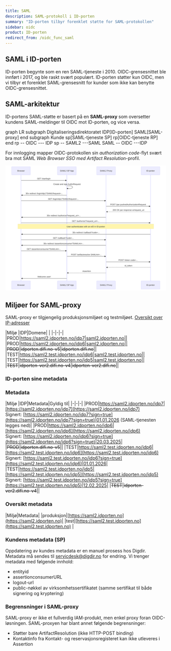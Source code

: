 ```yaml
---
title: SAML
description: SAML-protokoll i ID-porten
summary: "ID-porten tilbyr forenklet støtte for SAML-protokollen"
sidebar: oidc
product: ID-porten
redirect_from: /oidc_func_saml
---
```


## SAML i ID-porten

ID-porten begynte som en ren SAML-tjeneste i 2010. OIDC-grensesnittet ble innført i 2017, og ble raskt svært populært. ID-porten støtter kun OIDC, men vi tilbyr et forenklet SAML-grensesnitt for kunder som ikke kan benytte OIDC-grensesnittet.




## SAML-arkitektur

ID-portens SAML-støtte er basert på en **SAML-proxy** som oversetter kundens SAML-meldinger til OIDC mot ID-porten, og vice versa.

<div class="mermaid">
graph LR
  subgraph Digitaliseringsdirektoratet
    IDP[ID-porten]
    SAML[SAML-proxy]
  end
  subgraph Kunde
     sp[SAML-tjeneste SP]
     rp[OIDC-tjeneste RP]
  end
  rp --  OIDC  --- IDP
  sp --  SAML2 ---SAML
  SAML -- OIDC ---IDP
</div>

For innlogging mapper OIDC-protokollen sin *authorization code*-flyt svært bra mot SAML *Web Browser SSO med Artifact Resolution*-profil.

![Flyt SAML2-proxy](/images/idporten/saml/proxy-flow.svg)


## Miljøer for SAML-proxy

SAML-proxy er tilgjengelig produksjonsmiljøet og testmiljøet. [Oversikt over IP-adresser]({{site.baseurl}}/docs/general/IP)

|Miljø |IDP|Domene| |
|-|-|-|
|PROD|https://saml2.idporten.no/idp7|saml2.idporten.no||
|PROD|https://saml2.idporten.no/idp6|saml2.idporten.no||
|~~PROD~~|~~idporten.difi.no-v5~~|~~idporten.difi.no~~||
|TEST|https://saml2.test.idporten.no/idp6|saml2.test.idporten.no||
|TEST|https://saml2.test.idporten.no/idp5|saml2.test.idporten.no||
|~~TEST~~|~~idporten-ver2.difi.no-v4~~|~~idporten-ver2.difi.no~~||

### ID-porten sine metadata



### Metadata

|Miljø |IDP|Metadata|Gyldig til|
|-|-|-|
|PROD|https://saml2.idporten.no/idp7|[https://saml2.idporten.no/idp7](https://saml2.idporten.no/idp7) <br> Signert: [https://saml2.idporten.no/idp7?sign=true](https://saml2.idporten.no/idp7?sign=true)|01.01.2026 (SAML-tjenesten legges ned)|
|PROD|https://saml2.idporten.no/idp6|[https://saml2.idporten.no/idp6](https://saml2.idporten.no/idp6) <br> Signert: [https://saml2.idporten.no/idp6?sign=true](https://saml2.idporten.no/idp6?sign=true)|20.03.2025|
|~~PROD~~|~~idporten.difi.no-v5~~||
|TEST|https://saml2.test.idporten.no/idp6|[https://saml2.test.idporten.no/idp6](https://saml2.test.idporten.no/idp6) <br> Signert: [https://saml2.test.idporten.no/idp6?sign=true](https://saml2.test.idporten.no/idp6)|01.01.2026|
|TEST|https://saml2.test.idporten.no/idp5|[https://saml2.test.idporten.no/idp5](https://saml2.test.idporten.no/idp5) <br> Signert: [https://saml2.test.idporten.no/idp5?sign=true](https://saml2.test.idporten.no/idp5)|12.02.2025|
|~~TEST~~|~~idporten-ver2.difi.no-v4~~||

### Oversikt metadata

|Miljø|Metadata|
|produksjon|[https://saml2.idporten.no](https://saml2.idporten.no)|
|test|[https://saml2.test.idporten.no](https://saml2.test.idporten.no) |

### Kundens metadata (SP)

Oppdatering av kundes metadata er en manuel prosess hos Digdir. Metadata må sendes til servicdesk@digdir.no for endring. Vi trenger metadata med følgende innhold:

- entityid
- assertionconsumerURL
- logout-url
- public-nøkkel av virksomhetssertifikatet (samme sertifikat til både signering og kryptering)

### Begrensninger i SAML-proxy

SAML-proxy er ikke et fullverdig IAM-produkt, men enkel proxy foran OIDC-løsningen. SAML-proxyen har blant annet følgende begrensninger:

- Støtter bare ArtifactResolution (ikke HTTP-POST binding)​
- Kontaktinfo fra Kontakt- og reservasjonsregisteret kan ikke utleveres i Assertion
